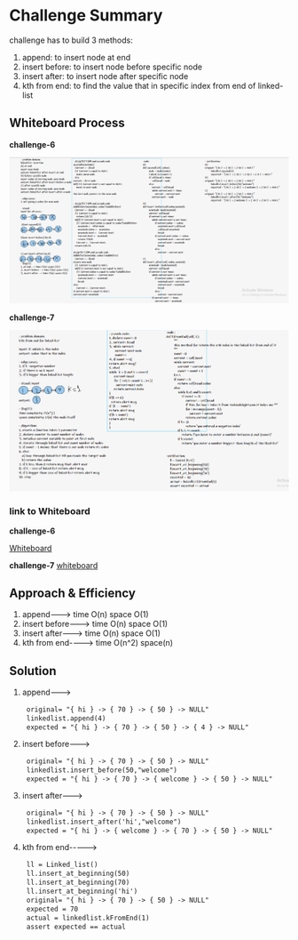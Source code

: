 # Challenge Summary
challenge has to build 3 methods:
1. append: to insert node at end
2. insert before: to insert node before specific node
3. insert after: to insert node after specific node
4. kth from end: to find the value that in specific index from end of linked-list

## Whiteboard Process

**challenge-6**

![Whiteboard](https://github.com/AbrarAlzubaidi/data-structures-and-algorithms-401/blob/main/linked-list-insertions/cha.6.PNG)

**challenge-7**

![whiteboard](https://github.com/AbrarAlzubaidi/data-structures-and-algorithms-401/blob/main/linked-list-insertions/cha.7.PNG)



### link to Whiteboard

**challenge-6**

[Whiteboard](https://wbd.ms/share/v2/aHR0cHM6Ly93aGl0ZWJvYXJkLm1pY3Jvc29mdC5jb20vYXBpL3YxLjAvd2hpdGVib2FyZHMvcmVkZWVtL2YwNTI5N2I0NTkwODQxNGU5MTAxZGIyM2YyOWZmYTFmX2M3MTQyNTMxLWRkNjgtNGE2Zi1iMDM2LTAzOWVjNTJkNmJkMV9mYmYyYmQ4OC05NDI0LTQxNGMtYTNlZS01N2VjYThlNzcyM2M=)

**challenge-7**
[whiteboard](https://wbd.ms/share/v2/aHR0cHM6Ly93aGl0ZWJvYXJkLm1pY3Jvc29mdC5jb20vYXBpL3YxLjAvd2hpdGVib2FyZHMvcmVkZWVtL2E0NmM5MWYyYTQzMjQzNTk5MGMwYTllYzRiOGExOTA0X2M3MTQyNTMxLWRkNjgtNGE2Zi1iMDM2LTAzOWVjNTJkNmJkMV9kZDgxNDg3YS1kNWM0LTRmNTMtOTljYS1hMWM4NzYzZmRiMDQ=)

## Approach & Efficiency
1. append---> time O(n) space O(1)
2. insert before---> time O(n) space O(1)
3. insert after---> time O(n) space O(1)
4. kth from end----> time O(n^2)  space(n)

## Solution
1. append---> 

        original= "{ hi } -> { 70 } -> { 50 } -> NULL"
        linkedlist.append(4)
        expected = "{ hi } -> { 70 } -> { 50 } -> { 4 } -> NULL"
        

2. insert before--->

        original= "{ hi } -> { 70 } -> { 50 } -> NULL"
        linkedlist.insert_before(50,"welcome")
        expected = "{ hi } -> { 70 } -> { welcome } -> { 50 } -> NULL"
        
3. insert after--->

        original= "{ hi } -> { 70 } -> { 50 } -> NULL"
        linkedlist.insert_after('hi',"welcome")
        expected = "{ hi } -> { welcome } -> { 70 } -> { 50 } -> NULL"


3. kth from end----->

        ll = Linked_list()
        ll.insert_at_beginning(50)
        ll.insert_at_beginning(70)
        ll.insert_at_beginning('hi')
        original= "{ hi } -> { 70 } -> { 50 } -> NULL"
        expected = 70
        actual = linkedlist.kFromEnd(1)
        assert expected == actual
       

